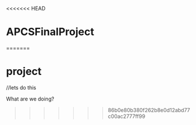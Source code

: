 <<<<<<< HEAD
# APCSFinalProject
=======
# project
//lets do this

What are we doing?
>>>>>>> 86b0e80b380f262b8e0d12abd77c00ac2777ff99
